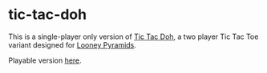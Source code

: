 # tic-tac-doh

This is a single-player only version of [Tic Tac Doh](https://www.icehousegames.org/wiki/index.php?title=Tic_Tac_Doh!), a two player Tic Tac Toe variant designed for [Looney Pyramids](http://www.looneylabs.com/looney-pyramids).

Playable version [here](https://ryan1729.github.io/tic-tac-doh/).
